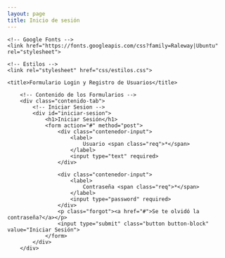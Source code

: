 ```yaml
---
layout: page
title: Inicio de sesión
---
```


<html lang="en">
<head>
    <meta charset="UTF-8">
    <meta name="viewport" content="width=device-width, user-scalable=no, initial-scale=1.0, maximum-scale=1.0, minimum-scale=1.0">

    <!-- Google Fonts -->
    <link href="https://fonts.googleapis.com/css?family=Raleway|Ubuntu" rel="stylesheet">

    <!-- Estilos -->
    <link rel="stylesheet" href="css/estilos.css">

    <title>Formulario Login y Registro de Usuarios</title>
</head>
<body>

        <!-- Contenido de los Formularios -->
        <div class="contenido-tab">
            <!-- Iniciar Sesion -->
            <div id="iniciar-sesion">
                <h1>Iniciar Sesión</h1>
                <form action="#" method="post">
                    <div class="contenedor-input">
                        <label>
                            Usuario <span class="req">*</span>
                        </label>
                        <input type="text" required>
                    </div>

                    <div class="contenedor-input">
                        <label>
                            Contraseña <span class="req">*</span>
                        </label>
                        <input type="password" required>
                    </div>
                    <p class="forgot"><a href="#">Se te olvidó la contraseña?</a></p>
                    <input type="submit" class="button button-block" value="Iniciar Sesión">
                </form>
            </div>
        </div>

   <script src="js/jquery.js"></script>
   <script src="js/main.js"></script>

</body>
</html>
